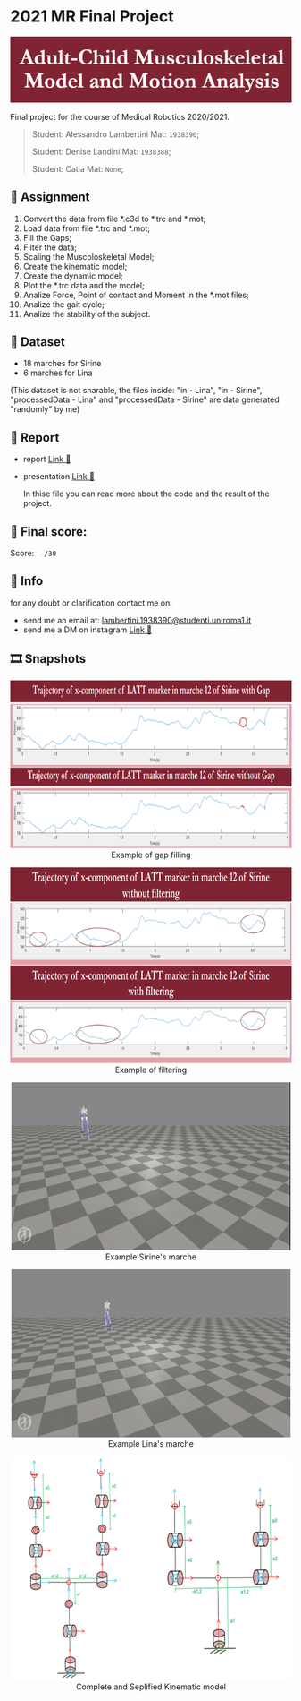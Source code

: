 # 2021 MR Final Project
<p align="center">
    <img src="./READMEimages/title.png" style="width: 750px;"></img>
</p>

Final project for the course of Medical Robotics 2020/2021.

>Student: Alessandro Lambertini Mat: `1938390`;
>
>Student: Denise Landini Mat: `1938388`;
>>
>Student: Catia Mat: `None`;

## 📝 Assignment

1.	Convert the data from file \*.c3d to \*.trc and \*.mot;
2.	Load data from file \*.trc and \*.mot;
3.  Fill the Gaps;
4.  Filter the data;
5.  Scaling the Muscoloskeletal Model;
6.  Create the kinematic model;
7.  Create the dynamic model;
8.  Plot the \*.trc data and the model;
9.  Analize Force, Point of contact and Moment in the \*.mot files;
10.  Analize the gait cycle;
11.  Analize the stability of the subject.

## 💾 Dataset

-   18 marches for Sirine
-   6 marches for Lina

(This dataset is not sharable, the files inside: "in - Lina", "in - Sirine", "processedData - Lina" and "processedData - Sirine" are data generated "randomly" by me)

## 📜 Report

-   report [Link 🔗](./Report.pdf)

-   presentation [Link 🔗](./Presentation.pdf)

    In thise file you can read more about the code and the result of the project.

## 💯 Final score:

Score: `--/30`

## 🙋 Info

for any doubt or clarification contact me on:

-   send me an email at: lambertini.1938390@studenti.uniroma1.it
-   send me a DM on instagram [Link 🔗](https://www.instagram.com/lambertinialessandro/)

## 🎞️ Snapshots

<p align="center">
    <img src="./READMEimages/gapfilling.png" style="width: 800px; height: 300px"></img>
    <br>
    Example of gap filling
</p>

<p align="center">
    <img src="./READMEimages/filtering.png" style="width: 750px; height: 350px"></img>
    <br>
    Example of filtering
</p>

<p align="center">
    <img src="./READMEimages/videoSiline.gif" style="width: 500px; height: 300px"></img>
    <br>
    Example Sirine's marche
</p>

<p align="center">
    <img src="./READMEimages/videoLina.gif" style="width: 500px; height: 300px"></img>
    <br>
    Example Lina's marche
</p>

<p align="center">
    <img src="./READMEimages/kinematicmodel.png" style="width: 650px; height: 400px"></img>
    <br>
    Complete and Seplified Kinematic model
</p>

